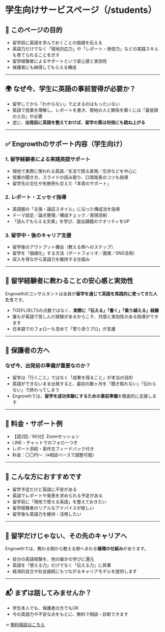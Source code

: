 # 学生向けサービスページ（/students）

## 🎯 このページの目的

- 留学前に英語を学んでおくことの価値を伝える
- 英語力だけでなく「現地対応力」や「レポート・発信力」などの実践スキルも育てられることを示す
- 留学経験者によるサポートという安心感と実効性
- 保護者にも納得してもらえる構成

---

## 🌍 なぜ今、学生に英語の事前習得が必要か？

- 留学してから「わからない」で止まるのはもったいない
- 英語で授業を理解し、レポートを書き、現地の人と関係を築くには「最低限の土台」が必要
- 逆に、**出発前に英語を整えておけば、留学の質は何倍にも跳ね上がる**

---

## ✅ Engrowthのサポート内容（学生向け）

### 1. 留学経験者による実践英語サポート

- 現地で実際に使われる英語／生活で困る表現／交渉などを中心に
- 授業の聞き方、スライドの読み取り、口頭発表のコツも指導
- 留学先の文化や失敗例も交えた「本音のサポート」

### 2. レポート・エッセイ指導

- 英語圏の「主張・論証スタイル」に沿った構成法を指導
- テーマ設定／論点整理／構成チェック／表現添削
- 「読んでもらえる文章」を学び、提出課題のクオリティをUP

### 3. 留学中・後のキャリア支援

- 留学後のアウトプット機会（教える側へのステップ）
- 留学を「価値化」する方法（ポートフォリオ／面接／SNS活用）
- 収入を得ながら英語力を維持する仕組み

---

## 🧠 留学経験者に教わることの安心感と実効性

Engrowthのコンサルタントは全員が**留学を通じて英語を実践的に使ってきた人たち**です。

- TOEFL/IELTSの点数ではなく、**実際に「伝える」「書く」「乗り越える」経験**
- 誰もが英語で苦しんだ経験があるからこそ、共感と実効性のある指導ができます
- 日本語でのフォローも含めて「寄り添うプロ」が支援

---

## 🧒 保護者の方へ

### なぜ今、出発前の準備が重要なのか？

- 留学は「行くこと」ではなく「成果を得ること」が本当の目的
- 英語ができないまま出発すると、最初の数ヶ月を「聞き取れない」「伝わらない」で終わってしまう
- Engrowthでは、**留学を成功体験にするための事前準備**を徹底的に支援します

---

## 💼 料金・サポート例

- 【週2回／60分】Zoomセッション
- LINE・チャットでのフォローつき
- レポート添削・英作文フィードバック付き
- 料金：〇〇円〜（※相談ベースで調整可能）

---

## 🌱 こんな方におすすめです

- 留学予定だけど英語に不安がある
- 英語でレポートや発表を求められる予定がある
- 留学前に「現地で使える英語」を整えておきたい
- 留学経験者のリアルなアドバイスが欲しい
- 留学後も英語力を維持・活用したい

---

## 🧭 留学だけじゃない、その先のキャリアへ

Engrowthでは、教わる側から教える側へまわる**循環の仕組み**があります。

- 自分の英語経験を、他の誰かの学びに還元
- 英語を「使える力」だけでなく「伝える力」に昇華
- 経済的自立や社会接続にもつながるキャリアモデルを提供します

---

## 📬 まずは話してみませんか？

- 学生本人でも、保護者の方でもOK
- 今の英語力や不安な点をもとに、無料で相談・診断できます

→ [無料相談はこちら](/contact)
